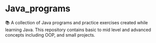 # Java_programs
📚 A collection of Java programs and practice exercises created while learning Java. This repository contains basic to mid  level and advanced concepts including OOP, and small projects.
